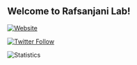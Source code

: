 ## Welcome to Rafsanjani Lab!
[![Website](https://img.shields.io/website?label=rafsanjani.pythonanywhere.com&style=for-the-badge&url=http://rafsanjani.pythonanywhere.com/)](http://rafsanjani.pythonanywhere.com/)

[![Twitter Follow](https://img.shields.io/twitter/follow/rafsanjaniLab?color=1DA1F2&logo=twitter&style=for-the-badge)](https://twitter.com/rafsanjaniLab)

<!-- Github Stats -->
![Statistics](https://github-readme-stats.vercel.app/api?username=mrzResearchArena&show_icons=true&hide_border=true)

<!--
**mrzResearchArena/mrzResearchArena** is a ✨ _special_ ✨ repository because its `README.md` (this file) appears on your GitHub profile.

Here are some ideas to get you started:

- 🔭 I’m currently working on ...
- 🌱 I’m currently learning ...
- 👯 I’m looking to collaborate on ...
- 🤔 I’m looking for help with ...
- 💬 Ask me about ...
- 📫 How to reach me: ...
- 😄 Pronouns: ...
- ⚡ Fun fact: ...
-->
